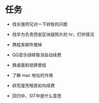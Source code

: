 # 任务

- 找长强师兄对一下转账的问题


- 找华为负责西安区块链照片的 hr，打听情况
- 携程发邮件推掉
- QQ音乐绿砖取消自动续费
- 换桌面和锁屏壁纸
- 了解 mac 地址的作用
- 研究蛋壳租房如何续费
- 回归中、SIT中是什么意思

